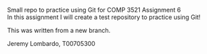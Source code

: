 Small repo to practice using Git for COMP 3521 Assignment 6\
In this assignment I will create a test repository to practice using Git!

This was written from a new branch.

Jeremy Lombardo, T00705300
